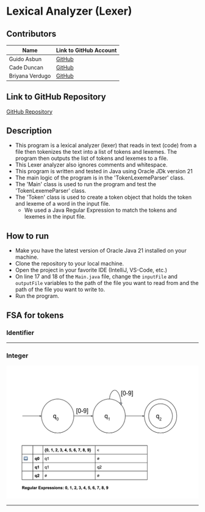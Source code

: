 # Lexical Analyzer (Lexer)
## Contributors

| Name            | Link to GitHub Account                      |
|-----------------|---------------------------------------------|
| Guido Asbun     | [GitHub](https://github.com/guidoasbun)     |
| Cade Duncan     | [GitHub](https://github.com/Stingrayss)      |
| Briyana Verdugo | [GitHub](https://github.com/B-T-V) |

## Link to GitHub Repository
[GitHub Repository](https://github.com/guidoasbun/CPSC-323-group-project-1-lexer)

## Description
- This program is a lexical analyzer (lexer) that reads in text (code) from a file then tokenizes the text into a list of tokens and lexemes. The program then outputs the list of tokens and lexemes to a file.
- This Lexer analyzer also ignores comments and whitespace.
- This program is written and tested in Java using Oracle JDk version 21
- The main logic of the program is in the 'TokenLexemeParser' class.
- The 'Main' class is used to run the program and test the 'TokenLexemeParser' class.
- The 'Token' class is used to create a token object that holds the token and lexeme of a word in the input file.
  - We used a Java Regular Expression to match the tokens and lexemes in the input file.

## How to run
- Make you have the latest version of Oracle Java 21 installed on your machine.
- Clone the repository to your local machine.
- Open the project in your favorite IDE (IntelliJ, VS-Code, etc.)
- On line 17 and 18 of the `Main.java` file, change the `inputFile` and `outputFile` variables to the path of the file you want to read from and the path of the file you want to write to.
- Run the program.

## FSA for tokens
### Identifier







---
### Integer

![integerFSA.png](src/FSAImages/integerFSA.png)




---